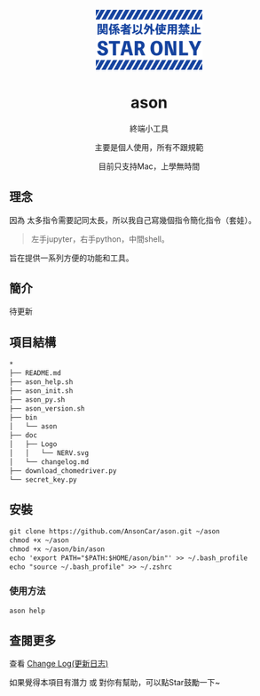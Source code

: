 <p align="center">
    <img width="192px" src="./doc/Logo/NERV.svg" >
</p>
<h1 align="center"><b>ason</b></h1>

<p align="center">終端小工具</p>
<p align="center">主要是個人使用，所有不跟規範</p>
<p align="center">目前只支持Mac，上學無時間</p>

## 理念
因為 太多指令需要記同太長，所以我自己寫幾個指令簡化指令（套娃）。
> 左手jupyter，右手python，中間shell。

旨在提供一系列方便的功能和工具。

## 簡介
<!-- #### 框架由以下基本模組構成：
1. Data Analysis 數據分析
2. Data Visualization 數據可視化
3. Machine Learning 機器學習 -->
待更新

## 項目結構
```
*
├── README.md
├── ason_help.sh
├── ason_init.sh
├── ason_py.sh
├── ason_version.sh
├── bin
│   └── ason
├── doc
│   ├── Logo
│   │   └── NERV.svg
│   └── changelog.md
├── download_chomedriver.py
└── secret_key.py
```

## 安裝
```shell
git clone https://github.com/AnsonCar/ason.git ~/ason
chmod +x ~/ason
chmod +x ~/ason/bin/ason
echo 'export PATH="$PATH:$HOME/ason/bin"' >> ~/.bash_profile
echo "source ~/.bash_profile" >> ~/.zshrc
```

### 使用方法
```shell
ason help
```

## 查閱更多
查看 [Change Log(更新日志)](doc/changelog.md) 

如果覺得本項目有潛力 或 對你有幫助，可以點Star鼓勵一下~